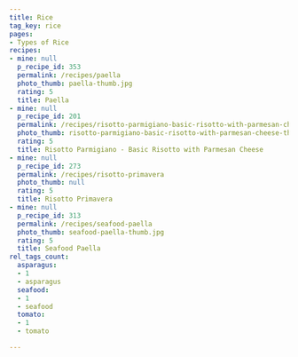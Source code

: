 ```yaml
---
title: Rice
tag_key: rice
pages:
- Types of Rice
recipes:
- mine: null
  p_recipe_id: 353
  permalink: /recipes/paella
  photo_thumb: paella-thumb.jpg
  rating: 5
  title: Paella
- mine: null
  p_recipe_id: 201
  permalink: /recipes/risotto-parmigiano-basic-risotto-with-parmesan-cheese
  photo_thumb: risotto-parmigiano-basic-risotto-with-parmesan-cheese-thumb.jpg
  rating: 5
  title: Risotto Parmigiano - Basic Risotto with Parmesan Cheese
- mine: null
  p_recipe_id: 273
  permalink: /recipes/risotto-primavera
  photo_thumb: null
  rating: 5
  title: Risotto Primavera
- mine: null
  p_recipe_id: 313
  permalink: /recipes/seafood-paella
  photo_thumb: seafood-paella-thumb.jpg
  rating: 5
  title: Seafood Paella
rel_tags_count:
  asparagus:
  - 1
  - asparagus
  seafood:
  - 1
  - seafood
  tomato:
  - 1
  - tomato

---
```

